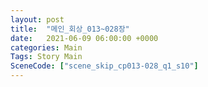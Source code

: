 ```yaml
---
layout: post
title:  "메인_회상_013~028장"
date:   2021-06-09 06:00:00 +0000
categories: Main
Tags: Story Main
SceneCode: ["scene_skip_cp013-028_q1_s10"]
---
```

